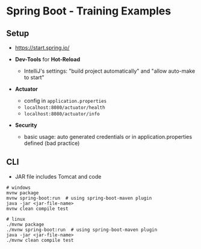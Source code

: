 # Spring Boot - Training Examples

## Setup

- https://start.spring.io/

- **Dev-Tools** for **Hot-Reload**
  - IntelliJ's settings: "build project automatically" and "allow auto-make to start"
- **Actuator**
  - config in `application.properties`
  - `localhost:8080/actuator/health`
  - `localhost:8080/actuator/info`
- **Security**
  - basic usage: auto generated credentials or in application.properties defined (bad practice)


## CLI

- JAR file includes Tomcat and code
```shell
# windows
mvnw package
mvnw spring-boot:run  # using spring-boot-maven plugin
java -jar <jar-file-name>
mvnw clean compile test

# linux
./mvnw package
./mvnw spring-boot:run  # using spring-boot-maven plugin
java -jar <jar-file-name>
./mvnw clean compile test
```
